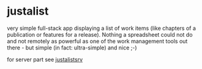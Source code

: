 # justalist
very simple full-stack app displaying a list of work items (like chapters of a publication or features for a release). Nothing a spreadsheet could not do and not remotely as powerful as one of the work management tools out there - but simple (in fact: ultra-simple) and nice ;-)

for server part see [justalistsrv](https://github.com/sebastianrothbucher/justalistsrv)
